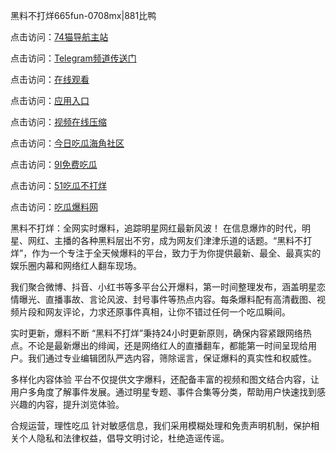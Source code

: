 黑料不打烊665fun-0708mx|881比鸭

点击访问：<a href="https://74mao.com/">74猫导航主站</a>

点击访问：<a href="https://74mao.com/">Telegram频道传送门</a>

点击访问：<a href="https://heiliaoxrq8i9.pages.dev">在线观看</a>

点击访问：<a href="https://heiliao9wsbg3.pages.dev ">应用入口</a>

点击访问：<a href="https://heiliaoryrhyu.pages.dev">视频在线压缩</a>

点击访问：<a href="https://heiliaox6jgh3.pages.dev">今日吃瓜海角社区</a>

点击访问：<a href="https://heiliaokof3cy.pages.dev">9I免费吃瓜</a>

点击访问：<a href="https://heiliaotlyq53.pages.dev">51吃瓜不打烊</a>

点击访问：<a href="https://heiliao3gvg9x.pages.dev">吃瓜爆料网</a>


黑料不打烊：全网实时爆料，追踪明星网红最新风波！
在信息爆炸的时代，明星、网红、主播的各种黑料层出不穷，成为网友们津津乐道的话题。“黑料不打烊”，作为一个专注于全天候爆料的平台，致力于为你提供最新、最全、最真实的娱乐圈内幕和网络红人翻车现场。

我们聚合微博、抖音、小红书等多平台公开爆料，第一时间整理发布，涵盖明星恋情曝光、直播事故、言论风波、封号事件等热点内容。每条爆料配有高清截图、视频片段和网友评论，力求还原事件真相，让你不错过任何一个吃瓜瞬间。

实时更新，爆料不断
“黑料不打烊”秉持24小时更新原则，确保内容紧跟网络热点。不论是最新爆出的绯闻，还是网络红人的直播翻车，都能第一时间呈现给用户。我们通过专业编辑团队严选内容，筛除谣言，保证爆料的真实性和权威性。

多样化内容体验
平台不仅提供文字爆料，还配备丰富的视频和图文结合内容，让用户多角度了解事件发展。通过明星专题、事件合集等分类，帮助用户快速找到感兴趣的内容，提升浏览体验。

合规运营，理性吃瓜
针对敏感信息，我们采用模糊处理和免责声明机制，保护相关个人隐私和法律权益，倡导文明讨论，杜绝造谣传谣。

